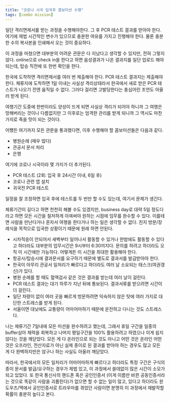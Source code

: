 ```yaml
---
title: "코로나 시국 입국후 콤보미션 수행"
tags: [combo mission]
---
```


일단 격리면제서를 받는 과정을 수행해야한다. 그 후 PCR 테스트 결과를 받아야 한다. 여기에 제법 시간적인 변수가 있으므로 충분한 여유를 가지고 진행해야 한다. 물론 충분한 수의 복사본을 인쇄해서 오는 것이 중요하다.

이 과정을 마쳤으면 대부분의 어려운 관문은 다 지났다고 생각할 수 있지만, 전혀 그렇지 않다. 
online으로 check in을 한다고 하면 음성결과가 나온 결과지를 일단 업로드 해야 되는데, 탑승 직전에 또 한번 확인을 한다. 

한국에 도착하면 격리면제서를 여러 번 제출해야 한다. PCR 테스트 결과지는 제출해야 한다. 체류지에 도착하면 1일 이내는 사실상 격리상태라서 한국에서 새로 받은 PCR 테스트가 나오기 전엔 움직일 수 없다. 그러다 걸리면 고발당한다는 충심어린 조언도 아울러 받게 된다. 

여행기간 도중에 한번이라도 양성이 뜨게 되면 사실상 격리가 되어야 하니까 그 여행은 망해버리는 것이나 다름없지만 그 이후로는 엄격한 관리를 받게 되니까 그 역시도 마찬가지로 죽을 맛이 되는 것이다.

어쨌든 여기까지 모든 관문을 통과했다면, 이후 수행해야 할 콤보미션들은 다음과 같다.
- 병원순례 (매우 많다)
- 관공서 문서 처리
- 은행 

여기에 코로나 시국이라 몇 가지가 더 추가된다.
- PCR 테스트 (2회: 입국 후 24시간 이내, 6일 후)
- 코로나 관련 앱 설치
- 귀국전 PCR 테스트

일정을 잘 조정하면 입국 후에 테스트를 두 번만 할 수도 있는데, 여기서 문제가 생긴다.

체류기간이 길다고 하면 천천히 해볼 수도 있겠지만, business day로 대략 5일 정도다 라고 하면 모든 시간을 철저하게 아껴써야 원하는 시점에 임무를 완수할 수 있다. 이를테면 사람을 만난다거나 혼자서 여행을 한다거나 하는 일은 생각할 수 없다. 친지 방문/장례식을 목적으로 입국한 상황이기 때문에 원래 하면 안된다.  

- 시차적응이 안되어서 새벽부터 일어나서 활동할 수 있거나 한밤에도 활동할 수 있다고 하더라도 대부분의 업무시간은 9시부터 6:30끼지다. 문의를 하려고 하더라도 오직 이 시간에만 가능하다. 어떻게든 이 시간을 최대한 활용해야 한다. 
- 항공사/탑승시에 결과문서를 요구하기 때문에 별도로 결과서를 발급받아야 한다.
- 한국이 아무리 관공서 일처리가 빠르다고 하더라도 여러 날 소요되는 태스크(여권갱신)가 있다.
- 병원 순례를 할 때도 혈액검사 같은 것은 결과를 받는데 여러 날이 걸린다. 
- PCR 테스트 결과는 대기 하루가 지난 뒤에 통보된다. 결과서류를 받으려면 시간이 더 걸린다.
- 일단 차량이 없이 여러 곳을 빠르게 방문하려면 익숙하지 않은 탓에 여러 가지로 대단한 스트레스를 받게 된다. 
- 서울이면 대낮에도 교통량이 어마어마하기 때문에 운전하고 다니는 것도 스트레스다.

나는 체류기간 7일내에 모든 미션을 완수하려고 했는데, 그래서 휴일 구간을 일종의 buffer삼아 체력을 회복하고 나머지 평일구간을 100% 활용하려고 하였으나 이게 쉽지 않다는 것을 깨닫았다. 모든 게 다 온라인으로 되는 것도 아니고 어떤 것은 온라인 어떤 것은 오프라인, 전산자료가 아닌 실제 종이로 된 결과를 받아야 하는 경우도 많고 모든 게 다 완벽하지만은 않구나 하는 사실도 아울러 깨닫았다.

따라서, 한국에서의 모든 일처리가 어마어마하게 빠르다고 하더라도 특정 구간은 구식의 종이 문서를 발급/요구하는 경우가 제법 있고, 이 과정에서 쓸데없이 많은 시간이 소모가 되고 있었다. 또 한국 통신사의 핸드폰 혹은 공인인증서 (이게 이름만 바뀐 공동인증서라는 것으로 똑같이 사람을 괴롭힌다)가 없으면 할 수 없는 일이 많고, 있다고 하더라도 윈도우즈/맥에서 공인인증서로 트라우마를 겪었던 사람이면 분명히 이 과정에서 재발작할 확률이 충분히 높다고 본다. 

